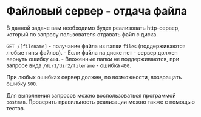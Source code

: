 # Файловый сервер - отдача файла

В данной задаче вам необходимо будет реализовать http-сервер, который по запросу пользователя отдавать файл с диска.

`GET /[filename]` - получание файла из папки `files` (поддерживаются любые типы файлов).
    - Если файла на диске нет - сервер должен вернуть ошибку `404`.
    - Вложенные папки не поддерживаются, при запросе вида `/dir1/dir2/filename` - ошибка `400`.

При любых ошибках сервер должен, по возможности, возвращать ошибку `500`.

Для выполнения запросов можно воспользоваться программой `postman`. Проверить правильность реализации можно также с 
помощью тестов.

